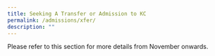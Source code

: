 ```yaml
---
title: Seeking A Transfer or Admission to KC
permalink: /admissions/xfer/
description: ""
---
```

Please refer to this section for more details from November onwards.